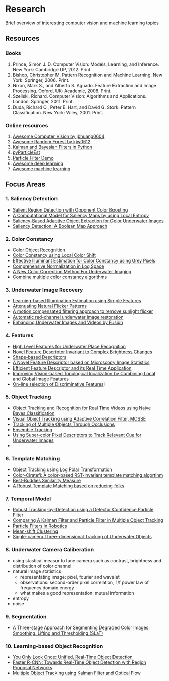 # Research
Brief overview of interesting computer vision and machine learning topics 

## Resources 

### Books
1. Prince, Simon J. D. Computer Vision: Models, Learning, and Inference. New York: Cambridge UP, 2012. Print. 
2. Bishop, Christopher M. Pattern Recognition and Machine Learning. New York: Springer, 2006. Print.
3. Nixon, Mark S., and Alberto S. Aguado. Feature Extraction and Image Processing. Oxford, UK: Academic, 2008. Print. 
4. Szeliski, Richard. Computer Vision: Algorithms and Applications. London: Springer, 2011. Print.
5. Duda, Richard O., Peter E. Hart, and David G. Stork. Pattern Classification. New York: Wiley, 2001. Print. 

### Online resources
1. [Awesome Computer Vision by jbhuang0604](https://github.com/jbhuang0604/awesome-computer-vision)
2. [Awesome Random Forest by kjw0612](https://github.com/kjw0612/awesome-random-forest)
3. [Kalman and Bayesian Filters in Python](https://github.com/rlabbe/Kalman-and-Bayesian-Filters-in-Python)
4. [pyParticleEst](https://github.com/jerkern/pyParticleEst)
5. [Particle Filter Demo](http://scipy.github.io/old-wiki/pages/Cookbook/ParticleFilter)
6. [Awesome deep learning](https://github.com/ChristosChristofidis/awesome-deep-learning)
7. [Awesome machine learning](https://github.com/josephmisiti/awesome-machine-learning)


## Focus Areas

### 1. Saliency Detection
  - [Salient Region Detection with Opponent Color Boosting](https://drive.google.com/open?id=0B8rRUzf-5h4fWGpGNFVmOVhDQU0)
  - [A Computational Model for Saliency Maps by using Local       Entropy](https://drive.google.com/open?id=0B8rRUzf-5h4fRHF3aXJwbW1OZ00)
  - [Saliency-Based Adaptive Object Extraction for Color Underwater Images](https://drive.google.com/open?id=0B8rRUzf-5h4fNDRxS1dOM3lKdzQ)
  - [Saliency Detection: A Boolean Map Approach](https://drive.google.com/open?id=0B8rRUzf-5h4fZWdFWmhwTWxjY3M)
  
### 2. Color Constancy 
  - [Color Object Recognition](https://drive.google.com/open?id=0B8rRUzf-5h4fYy1iV1djcFZJN2c)
  - [Color Constancy using Local Color Shift](https://drive.google.com/open?id=0B8rRUzf-5h4fRTZ2WDBxVmxVcjg)
  - [Effective Illuminant Estimation for Color Constancy using Grey Pixels](https://drive.google.com/open?id=0B8rRUzf-5h4fS1pDeHJnTFhOQTA)
  - [Comprehensive Normalization in Log Space](https://drive.google.com/open?id=0B8rRUzf-5h4fS1pDeHJnTFhOQTA)
  - [A New Color Correction Method For Underwater Imaging](https://drive.google.com/open?id=0B8rRUzf-5h4fSW0xa3Z1WUdtRU0)
  - [Combine multiple color constancy algorithms](https://drive.google.com/open?id=0B8rRUzf-5h4fbFRnX1gxWUczVTQ)
  
### 3. Underwater Image Recovery
  - [Learning-based Illumination Estimation using Simple Features](https://drive.google.com/open?id=0B8rRUzf-5h4fYXBNUG1sd01VMHc)
  - [Attenuating Natural Flicker Patterns](https://drive.google.com/open?id=0B8rRUzf-5h4fMjRsV3VtMU1fLWs)
  - [A motion compensated filtering approach to remove sunlight flicker](https://drive.google.com/open?id=0B8rRUzf-5h4fcGJ5WnVQSDZac2M)
  - [Automatic red-channel underwater image restoration](https://drive.google.com/open?id=0B8rRUzf-5h4fYmlaQXc5NmstRWs)
  - [Enhancing Underwater Images and Videos by Fusion](https://drive.google.com/open?id=0B8rRUzf-5h4fQ1FBM2dDMGdBODg)
  
  
### 4. Features 
  - [High Level Features for Underwater Place Recognition](https://drive.google.com/open?id=0B8rRUzf-5h4fc0VKak1PRUxQZW8)
  - [Novel Feature Descriptor Invariant to Complex Brightness Changes](https://drive.google.com/open?id=0B8rRUzf-5h4fdUs4YjFpalR1WjQ)
  - [Shape-based Descriptors](https://drive.google.com/open?id=0B8rRUzf-5h4fLU9sLW9xcFlkVTQ)
  - [A Novel Feature Descriptor based on Microscopy Image Statistics](https://drive.google.com/open?id=0B8rRUzf-5h4feVpLbjIyVjllcWc)
  - [Efficient Feature Descriptor and its Real Time Application](https://drive.google.com/open?id=0B8rRUzf-5h4fMzV2TkxEMHRPZzg)
  - [Improving Vision-based Topological localization by Combining Local and Global Image Features](https://drive.google.com/open?id=0B8rRUzf-5h4fQWZZR2lBTWF1Tlk)
  - [On-line selection of Discriminative Features](https://drive.google.com/open?id=0B8rRUzf-5h4fQWZZR2lBTWF1Tlk)I
  
### 5. Object Tracking
  - [Object Tracking and Recognition for Real Time Videos using Naive Bayes Classification](https://drive.google.com/open?id=0B8rRUzf-5h4fWjdlcW85UEFzejg)
  - [Visual Object Tracking using Adaptive Correlation Filter, MOSSE](https://drive.google.com/open?id=0B8rRUzf-5h4fTWJTNW1IaGxfNXc)
  - [Tracking of Multiple Objects Through Occlusions](https://drive.google.com/open?id=0B8rRUzf-5h4fajlRWld6eFBFNUU)
  - [Ensemble Tracking](https://drive.google.com/open?id=0B8rRUzf-5h4fTGV5Mm8zWmVGYzg)
  - [Using Super-color Pixel Descriptors to Track Relevant Cue for Underwater Images](https://drive.google.com/open?id=0B8rRUzf-5h4fcmVvdFhqVm0wT0E)
  - 

### 6. Template Matching 
  - [Object Tracking using Log Polar Transformation](https://drive.google.com/open?id=0B8rRUzf-5h4fXzEtbVI5TzA2bUk)
  - [Color-Ciratefi: A color-based RST-invariant template matching algortihm](https://drive.google.com/open?id=0B8rRUzf-5h4fSnR4ZExpYXdGcXM)
  - [Best-Buddies Similarity Measure](https://drive.google.com/open?id=0B8rRUzf-5h4fdm1rZVV1ODhnOXc)
  - [A Robust Template Matching based on reducing folks](https://drive.google.com/open?id=0B8rRUzf-5h4fSWxCVDBzR0VFQm8)
  
### 7. Temporal Model
  - [Robust Tracking-by-Detection using a Detector Confidence Particle Filter](https://drive.google.com/open?id=0B8rRUzf-5h4fSXVJQWpsN3RjZ2s)
  - [Comparing A Kalman Filter and Particle Filter in Multiple Object Tracking](https://drive.google.com/open?id=0B8rRUzf-5h4fS0h2QTRXTUZ5cUU)
  - [Particle Filters in Robotics](https://drive.google.com/open?id=0B8rRUzf-5h4fb1VzMWdkQmZSWjg)
  - [Mean-shift Clustering](https://drive.google.com/open?id=0B8rRUzf-5h4fcTB3SXpjOW5WREU)
  - [Single-camera Three-dimensional Tracking of Underwater Objects](https://drive.google.com/open?id=0B8rRUzf-5h4fZlNibnJkaFFhSUE)

### 8. Underwater Camera Caliberation
  - using stastical measur to tune camera such as contrast, brightness and distribution of color channel
  - natural image statistics
    - representating image: pixel, fourier and wavelet
    - observations: second-order pixel correlation, 1/f power law of frequency domain energy 
    - what makes a good representation: mutual information
  - entropy
  - noise
  
### 9. Segmentation
  - [A Three-stage Approach for Segmenting Degraded Color Images: Smoothing, Lifting and Thresholding (SLaT)](https://drive.google.com/open?id=0B8rRUzf-5h4fYnVOUlZJQWtJX0k)
  
### 10. Learning-based Object Recognition
  - [You Only Look Once: Unified, Real-Time Object Detection](https://drive.google.com/open?id=0B8rRUzf-5h4fZ0pnRnFMZHhCV2s)
  - [Faster R-CNN: Towards Real-Time Object Detection with Region Proposal Networks](https://drive.google.com/open?id=0B8rRUzf-5h4fQWJxTVVHTWI3Tms)
  - [Multiple Object Tracking using Kalman Filter and Optical Flow](https://drive.google.com/open?id=0B8rRUzf-5h4fQkF6TE9UWVB4eFU)

  
